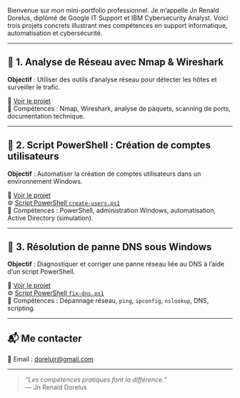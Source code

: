 Bienvenue sur mon mini-portfolio professionnel. Je m’appelle Jn Renald Dorelus, diplômé de Google IT Support et IBM Cybersecurity Analyst. Voici trois projets concrets illustrant mes compétences en support informatique, automatisation et cybersécurité.

---

## 📁 1. Analyse de Réseau avec Nmap & Wireshark

**Objectif** : Utiliser des outils d’analyse réseau pour détecter les hôtes et surveiller le trafic.

🔗 [Voir le projet](./nmap-wireshark/README.md)  
📌 Compétences : Nmap, Wireshark, analyse de paquets, scanning de ports, documentation technique.

---

## 📁 2. Script PowerShell : Création de comptes utilisateurs

**Objectif** : Automatiser la création de comptes utilisateurs dans un environnement Windows.

🔗 [Voir le projet](./powershell-comptes/README.md)  
⚙️ [Script PowerShell `create-users.ps1`](./powershell-comptes/create-users.ps1)  
📌 Compétences : PowerShell, administration Windows, automatisation, Active Directory (simulation).

---

## 📁 3. Résolution de panne DNS sous Windows

**Objectif** : Diagnostiquer et corriger une panne réseau liée au DNS à l’aide d’un script PowerShell.

🔗 [Voir le projet](./dns-fix/README.md)  
⚙️ [Script PowerShell `fix-dns.ps1`](./dns-fix/fix-dns.ps1)  
📌 Compétences : Dépannage réseau, `ping`, `ipconfig`, `nslookup`, DNS, scripting.

---

## 📬 Me contacter

📧 Email : dorelujr@gmail.com  

---

> *“Les compétences pratiques font la différence.”*  
> — Jn Renald Dorelus

